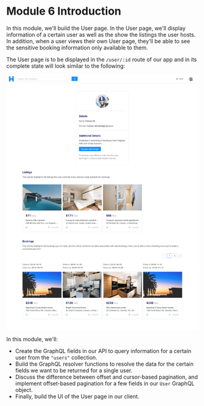 # Module 6 Introduction

In this module, we'll build the User page. In the User page, we'll display information of a certain user as well as the show the listings the user hosts. In addition, when a user views their own User page, they'll be able to see the sensitive booking information only available to them.

The User page is to be displayed in the `/user/:id` route of our app and in its complete state will look similar to the following:

![](public/assets/user-page.png)

In this module, we'll:

-   Create the GraphQL fields in our API to query information for a certain user from the `"users"` collection.
-   Build the GraphQL resolver functions to resolve the data for the certain fields we want to be returned for a single user.
-   Discuss the difference between offset and cursor-based pagination, and implement offset-based pagination for a few fields in our `User` GraphQL object.
-   Finally, build the UI of the User page in our client.

